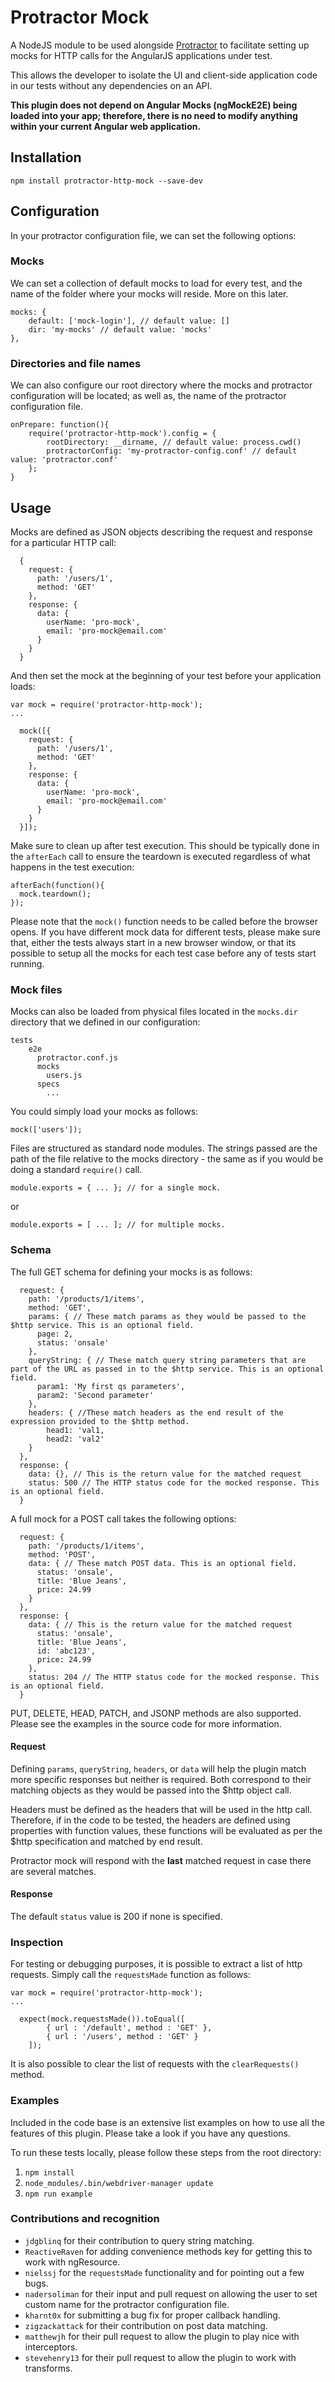 # Protractor Mock
A NodeJS module to be used alongside [Protractor](https://github.com/angular/protractor) to facilitate setting up mocks for HTTP calls for the AngularJS applications under test. 

This allows the developer to isolate the UI and client-side application code in our tests without any dependencies on an API.

**This plugin does not depend on Angular Mocks (ngMockE2E) being loaded into your app; therefore, there is no need to modify anything within your current Angular web application.**

## Installation
	npm install protractor-http-mock --save-dev
## Configuration
In your protractor configuration file, we can set the following options:

### Mocks
We can set a collection of default mocks to load for every test, and the name of the folder where your mocks will reside. More on this later.

  	mocks: {
    	default: ['mock-login'], // default value: []
    	dir: 'my-mocks' // default value: 'mocks'
  	},

### Directories and file names
We can also configure our root directory where the mocks and protractor configuration will be located; as well as, the name of the protractor configuration file.

  	onPrepare: function(){
    	require('protractor-http-mock').config = {
			rootDirectory: __dirname, // default value: process.cwd()
			protractorConfig: 'my-protractor-config.conf' // default value: 'protractor.conf'
    	};
  	}

## Usage
Mocks are defined as JSON objects describing the request and response for a particular HTTP call:

  	  {
		request: {
	      path: '/users/1',
	      method: 'GET'
	    },
	    response: {
	      data: {
	        userName: 'pro-mock',
	        email: 'pro-mock@email.com'
	      }
	    }
	  }

And then set the mock at the beginning of your test before your application loads:

	var mock = require('protractor-http-mock');
	...

	  mock([{
	    request: {
	      path: '/users/1',
	      method: 'GET'
	    },
	    response: {
	      data: {
	        userName: 'pro-mock',
	        email: 'pro-mock@email.com'
	      }
	    }
	  }]);

Make sure to clean up after test execution. This should be typically done in the `afterEach` call to ensure the teardown is executed regardless of what happens in the test execution:

	afterEach(function(){
	  mock.teardown();
	});
	
Please note that the `mock()` function needs to be called before the browser opens. If you have different mock data for different tests, please make sure that, either the tests always start in a new browser window, or that its possible to setup all the mocks for each test case before any of tests start running.

### Mock files
Mocks can also be loaded from physical files located in the `mocks.dir` directory that we defined in our configuration: 

  	tests
	    e2e
	      protractor.conf.js
	      mocks
	        users.js
	      specs
	        ...


You could simply load your mocks as follows:

	mock(['users']);

Files are structured as standard node modules. The strings passed are the path of the file relative to the mocks directory - the same as if you would be doing a standard `require()` call.

	module.exports = { ... }; // for a single mock.

or

	module.exports = [ ... ]; // for multiple mocks.


### Schema
The full GET schema for defining your mocks is as follows:

	  request: {
	    path: '/products/1/items',
	    method: 'GET',
	    params: { // These match params as they would be passed to the $http service. This is an optional field.
	      page: 2,
	      status: 'onsale'
	    },
	    queryString: { // These match query string parameters that are part of the URL as passed in to the $http service. This is an optional field.
	      param1: 'My first qs parameters',
	      param2: 'Second parameter'
	    },
	    headers: { //These match headers as the end result of the expression provided to the $http method.
	    	head1: 'val1,
	    	head2: 'val2'
	    }
	  },
	  response: {
	  	data: {}, // This is the return value for the matched request
	    status: 500 // The HTTP status code for the mocked response. This is an optional field.
	  }

A full mock for a POST call takes the following options:

	  request: {
	    path: '/products/1/items',
	    method: 'POST',
	    data: { // These match POST data. This is an optional field.
	      status: 'onsale',
	      title: 'Blue Jeans',
          price: 24.99
	    }
	  },
	  response: {
	    data: { // This is the return value for the matched request
	      status: 'onsale',
	      title: 'Blue Jeans',
          id: 'abc123',
          price: 24.99
        },
	    status: 204 // The HTTP status code for the mocked response. This is an optional field.
	  }

PUT, DELETE, HEAD, PATCH, and JSONP methods are also supported. Please see the examples in the source code for more information.

#### Request
Defining `params`, `queryString`, `headers`, or `data` will help the plugin match more specific responses but neither is required. Both correspond to their matching objects as they would be passed into the $http object call.

Headers must be defined as the headers that will be used in the http call. Therefore, if in the code to be tested, the headers are defined using properties with function values, these functions will be evaluated as per the $http specification and matched by end result.

Protractor mock will respond with the **last** matched request in case there are several matches.

#### Response
The default `status` value is 200 if none is specified.

### Inspection
For testing or debugging purposes, it is possible to extract a list of http requests. Simply call the `requestsMade` function as follows:

	var mock = require('protractor-http-mock');
	...

	  expect(mock.requestsMade()).toEqual([
			{ url : '/default', method : 'GET' },
			{ url : '/users', method : 'GET' }
		]);

It is also possible to clear the list of requests with the `clearRequests()` method.
		
### Examples
Included in the code base is an extensive list examples on how to use all the features of this plugin. Please take a look if you have any questions.

To run these tests locally, please follow these steps from the root directory:

1. `npm install`
2. `node_modules/.bin/webdriver-manager update`
3. `npm run example`


### Contributions and recognition

* `jdgblinq` for their contribution to query string matching.
* `ReactiveRaven` for adding convenience methods key for getting this to work with ngResource.
* `nielssj` for the `requestsMade` functionality and for pointing out a few bugs.
* `nadersoliman` for their input and pull request on allowing the user to set custom name for the protractor configuration file.
* `kharnt0x` for submitting a bug fix for proper callback handling.
* `zigzackattack` for their contribution on post data matching.
* `matthewjh` for their pull request to allow the plugin to play nice with interceptors.
* `stevehenry13` for their pull request to allow the plugin to work with transforms.
